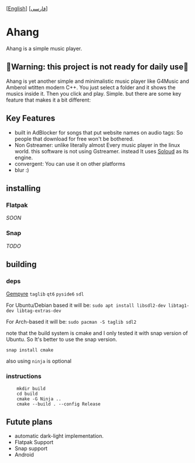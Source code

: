 [[English](README.md)]  [[فارسی](README.persian.md)]

# Ahang
Ahang is a simple music player.

## 🚧Warning: this project is not ready for daily use🚧

Ahang is yet another simple and minimalistic music player like G4Music and Amberol wtitten modern C++. You just select a folder and it shows the musics inside it. Then you click and play. Simple. but there are some key feature that makes it a bit different:

## Key Features
- built in AdBlocker for songs that put website names on audio tags: So people that download for free won't be bothered.
- Non Gstreamer: unlike literally almost Every music player in the linux world. this software is not using Gstreamer. instead It uses [Soloud](solhsa.com) as its engine.
- convergent: You can use it on other platforms
- blur :)

## installing
### Flatpak
*SOON*
### Snap
*TODO*

## building

### deps
[Gempyre](https://github.com/mmertama/Gempyre) `taglib` `qt6` `pyside6` `sdl` 

For Ubuntu/Debian based it will be: `sudo apt install libsdl2-dev libtag1-dev libtag-extras-dev`

For Arch-based it will be: `sudo pacman -S taglib sdl2`

note that the build system is cmake and I only tested it with snap version of Ubuntu. So It's better to use the snap version. 

`snap install cmake`

also using `ninja` is optional 

### instructions
```
    mkdir build
    cd build
    cmake -G Ninja ..
    cmake --build . --config Release
```
## Futute plans
- automatic dark-light implementation.
- Flatpak Support
- Snap support
- Android
